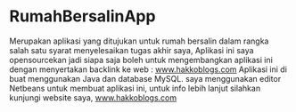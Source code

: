 # RumahBersalinApp

Merupakan aplikasi yang ditujukan untuk rumah bersalin 
dalam rangka salah satu syarat menyelesaikan tugas akhir saya, Aplikasi ini saya opensourcekan
jadi siapa saja boleh untuk mengembangkan aplikasi ini dengan menyertakan 
backlink ke web : www.hakkoblogs.com
Aplikasi ini di buat menggunakan Java dan database MySQL.
saya menggunakan editor Netbeans untuk membuat aplikasi ini,
untuk info lebih lanjut silahkan kunjungi website saya,
www.hakkoblogs.com
